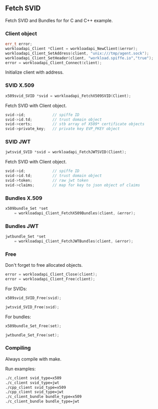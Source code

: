 ## Fetch SVID

Fetch SVID and Bundles for for C and C++ example.
### Client object
``` C++
err_t error;
workloadapi_Client *Client = workloadapi_NewClient(&error);
workloadapi_Client_SetAddress(client, "unix:///tmp/agent.sock");
workloadapi_Client_SetHeader(client, "workload.spiffe.io","true");
error = workloadapi_Client_Connect(client);
```
Initialize client with address.

### SVID X.509
``` C++
x509svid_SVID *svid = workloadapi_FetchX509SVID(Client);
```
Fetch SVID with Client object.
``` C++
svid->id;            // spiffe ID
svid->id.td;         // trust domain object
svid->certs;         // stb array of X509* certificate objects
svid->private_key;   // private key EVP_PKEY object
```

### SVID JWT
``` C++
jwtsvid_SVID *svid = workloadapi_FetchJWTSVID(Client);
```
Fetch SVID with Client object.
``` C++
svid->id;            // spiffe ID
svid->id.td;         // trust domain object
svid->token;         // raw jwt token
svid->claims;        // map for key to json object of claims
```
### Bundles X.509
``` C++
x509bundle_Set *set
    = workloadapi_Client_FetchX509Bundles(client, &error);
```
### Bundles JWT
``` C++
jwtbundle_Set *set
    = workloadapi_Client_FetchJWTBundles(client, &error);
```
### Free
Don't forget to free allocated objects.
``` C++
error = workloadapi_Client_Close(client);
error = workloadapi_Client_Free(client);
```
For SVIDs:
``` C++
x509svid_SVID_Free(svid);
```
``` C++
jwtsvid_SVID_Free(svid);
```
For bundles:
``` C++
x509bundle_Set_Free(set);
```
``` C++
jwtbundle_Set_Free(set);
```
### Compiling
Always compile with make.

Run examples: 
``` bash
./c_client svid_type=x509
./c_client svid_type=jwt
./cpp_client svid_type=x509
./cpp_client svid_type=jwt
./c_client_bundle bundle_type=x509
./c_client_bundle bundle_type=jwt
```